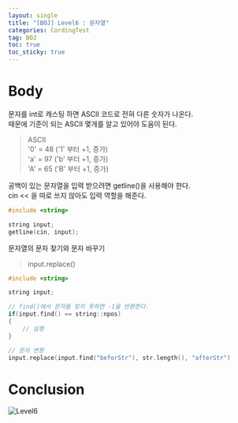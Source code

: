 ```yaml
---
layout: single
title: "[BOJ] Level6 : 문자열"
categories: CordingTest
tag: BOJ
toc: true
toc_sticky: true
---
```


# Body
문자를 int로 캐스팅 하면 ASCII 코드로 전혀 다른 숫자가 나온다. <br>
때문에 기준이 되는 ASCII 몇개를 알고 있어야 도움이 된다. <br>

> ASCII <br>
> '0' = 48 ('1' 부터 +1, 증가) <br>
> 'a' = 97 ('b' 부터 +1, 증가) <br>
> 'A' = 65 ('B' 부터 +1, 증가)


공백이 있는 문자열을 입력 받으려면 getline()을 사용해야 한다. <br>
cin << 을 따로 쓰지 않아도 입력 역할을 해준다.

```c++
#include <string>

string input;
getline(cin, input);
```

문자열의 문자 찾기와 문자 바꾸기 <br>
>input.replace()

```c++
#include <string>

string input;  

// find()에서 문자를 찾지 못하면 -1을 반환한다.
if(input.find() == string::npos)
{
    // 실행
}

// 문자 변환
input.replace(input.find("beforStr"), str.length(), "afterStr")
```

# Conclusion
![Level6](https://user-images.githubusercontent.com/97664446/168414163-5da1f894-91ff-48b0-9c8c-03e5d404873e.PNG)